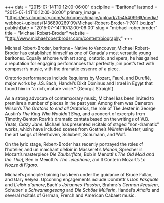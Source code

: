 +++
date = "2015-07-14T10:12:00-06:00"
discipline = "Baritone"
lastmod = "2015-07-14T10:12:00-06:00"
primary_image = "https://res.cloudinary.com/schmopera/image/upload/v1545409169/media/webhook-uploads/1436890269109/Michael-Robert-Broder-1-7811.jpg.jpg"
publishDate = "2015-07-14T10:12:00-06:00"
slug = "michael-robertbroder"
title = "Michael Robert-Broder"
website = "http://www.michaelrobertbroder.com/content/biography"
+++

Michael Robert-Broder, baritone – Native to Vancouver, Michael Robert-Broder has established himself as one of Canada's most versatile young baritones. Equally at home with art song, oratorio, and opera, he has gained a reputation for engaging performances that perfectly join poet’s text with composer’s music, with the dramatic essence of a piece.

Oratorio performances include Requiems by Mozart, Fauré, and Duruflé, major works by J.S. Bach, Handel’s Dixit Dominus and Israel in Egypt that found him in “a rich, mature voice.” (Georgia Straight).

As a strong advocate of contemporary music, Michael has been invited to première a number of pieces in the past year. Among them was Cameron Wilson’s *The Oratorio to end all Oratorios*, the role of The Jester in George Austin’s *The King Who Wouldn’t Sing*, and a concert of excerpts from Timothy-Benton Roark’s dramatic cantata based on the writings of W.B. Yeats, *Crazy Jane*. Michael has presented recitals of staged “non-dramatic” works, which have included scenes from Goethe’s *Wilhelm Meister*, using the art songs of Beethoven, Schubert, Schumann, and Wolf.

On the lyric stage, Robert-Broder has recently portrayed the roles of l’hotelier, and un marchant d’elixir in Massenet’s *Manon*, Sprecher in Mozart’s masterpiece *Die Zauberflöte*, Bob in Menotti's *The Old Maid and the Thief*, Ben in Menotti's *The Telephone*, and Il Conte in Mozart’s *Le Nozze di Figaro*.

Michael’s principle training has been under the guidance of Bruce Pullan, and Gary Relyea. Upcoming engagements include Donizetti's *Don Pasquale* and *L'elisir d'amore*, Bach's *Johannes-Passion*, Brahms's *German Requiem*, Schubert's *Schwanengesang* and *Die Schöne Müllerin*, Handel’s *Athalia* and several recitals of German, French and American Cabaret music.
